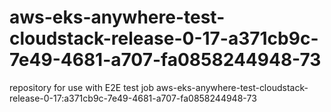 # aws-eks-anywhere-test-cloudstack-release-0-17-a371cb9c-7e49-4681-a707-fa0858244948-73
repository for use with E2E test job aws-eks-anywhere-test-cloudstack-release-0-17:a371cb9c-7e49-4681-a707-fa0858244948-73
